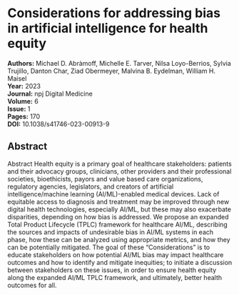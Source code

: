 # Considerations for addressing bias in artificial intelligence for health equity

**Authors:** Michael D. Abràmoff, Michelle E. Tarver, Nilsa Loyo-Berrios, Sylvia Trujillo, Danton Char, Ziad Obermeyer, Malvina B. Eydelman, William H. Maisel  
**Year:** 2023  
**Journal:** npj Digital Medicine  
**Volume:** 6  
**Issue:** 1  
**Pages:** 170  
**DOI:** 10.1038/s41746-023-00913-9  

## Abstract
Abstract
            Health equity is a primary goal of healthcare stakeholders: patients and their advocacy groups, clinicians, other providers and their professional societies, bioethicists, payors and value based care organizations, regulatory agencies, legislators, and creators of artificial intelligence/machine learning (AI/ML)-enabled medical devices. Lack of equitable access to diagnosis and treatment may be improved through new digital health technologies, especially AI/ML, but these may also exacerbate disparities, depending on how bias is addressed. We propose an expanded Total Product Lifecycle (TPLC) framework for healthcare AI/ML, describing the sources and impacts of undesirable bias in AI/ML systems in each phase, how these can be analyzed using appropriate metrics, and how they can be potentially mitigated. The goal of these “Considerations” is to educate stakeholders on how potential AI/ML bias may impact healthcare outcomes and how to identify and mitigate inequities; to initiate a discussion between stakeholders on these issues, in order to ensure health equity along the expanded AI/ML TPLC framework, and ultimately, better health outcomes for all.

